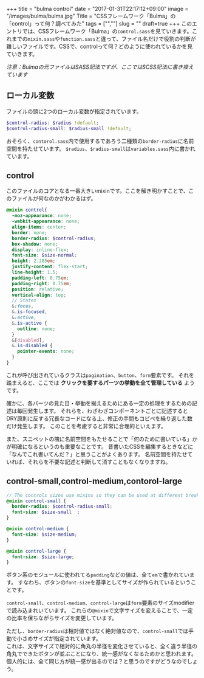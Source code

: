 +++
title = "bulma control"
date = "2017-01-31T22:17:12+09:00"
image = "/images/bulma/bulma.jpg"
Title = "CSSフレームワーク「Bulma」の「control」って何？調べてみた"
tags = ["",""]
slug = ""
draft=true
+++
このエントリでは、CSSフレームワーク「Bulma」の`control.sass`を見ていきます。これまでの`mixin.sass`や`function.sass`と違って、ファイル名だけで役割の判断が難しいファイルです。CSSで、controlって何？どのように使われているかを見ていきます。

<!--more-->
_注意：Bulmaの元ファイルはSASS記法ですが、ここではSCSS記法に書き換えています_

## ローカル変数
ファイルの頭に2つのローカル変数が指定されています。

```scss
$control-radius: $radius !default;
$control-radius-small: $radius-small !default;
```

おそらく、`contorol.sass`内で使用するであろう二種類の`border-radius`に名前空間を持たせています。
`$radius`、`$radius-small`は`variables.sass`内に書かれています。

## control
このファイルのコアとなる一番大きいmixinです。ここを解き明かすことで、このファイルが何なのかがわかるはず。


```scss
@mixin control{
  -moz-appearance: none;
  -webkit-appearance: none;
  align-items: center;
  border: none;
  border-radius: $control-radius;
  box-shadow: none;
  display: inline-flex;
  font-size: $size-normal;
  height: 2.285em;
  justify-content: flex-start;
  line-height: 1.5;
  padding-left: 0.75em;
  padding-right: 0.75em;
  position: relative;
  vertical-align: top;
  // States
  &:focus,
  &.is-focused,
  &:active,
  &.is-active {
    outline: none;  
  }
  &[disabled],
  &.is-disabled {
    pointer-events: none;
  }
}
```

これが呼び出されているクラスは`pagination`、`button`、`form`要素です。
それを踏まえると、ここでは **クリックを要するパーツの挙動を全て管理している** ようです。

確かに、各パーツの見た目・挙動を揃えるためにある一定の処理をするための記述は毎回発生します。
それらを、わざわざコンポーネントごとに記述するとDRY原則に反する冗長なコードになる上、修正の手間もコピペを繰り返した数だけ発生します。
このことを考慮すると非常に合理的といえます。

また、スニペットの塊に名前空間をもたせることで「何のために書いている」かが明確になるというのも重要なことです。
昔書いたCSSを編集するときなどに「なんでこれ書いてんだ？」と思うことがよくあります。
名前空間を持たせていれば、それらを不要な記述と判断して消すこともなくなりますね。

## control-small,control-medium,contorol-large

```scss
// The controls sizes use mixins so they can be used at different breakpoints
@mixin control-small {
  border-radius: $control-radius-small;
  font-size: $size-small  ;
}
```

~~~scss
@mixin control-medium {
  font-size: $size-medium;
}

@mixin control-large {
  font-size: $size-large;
}
~~~

ボタン系のモジュールに使われてる`padding`などの値は、全て`em`で書かれています。
すなわち、ボタンの`font-size`を基準としてサイズが作られているということです。

`control-small`、`control-medium`、`control-large`は`form`要素のサイズmodifierで読み込まれいています。
これらの`@mixin`で文字サイズを変えることで、一定の比率を保ちながらサイズを変更しています。

ただし、`border-radius`は相対値ではなく絶対値なので、`control-small`では手動で小さめサイズが指定されています。  
これは、文字サイズで相対的に角丸の半径を変化させていると、全く違う半径の角丸でできたボタンが並ぶことになり、統一感がなくなるためかと思われます。
個人的には、全て同じ方が統一感が出るのでは？と思うのですがどうなのでしょう。
